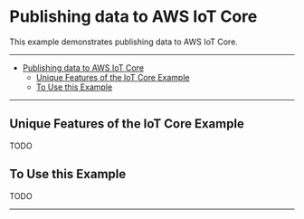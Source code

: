 # Publishing data to AWS IoT Core<!--! {#example_aws_iot_core} -->

This example demonstrates publishing data to AWS IoT Core.

_______

<!--! @tableofcontents -->

<!--! @m_footernavigation -->

<!--! @if GITHUB -->

- [Publishing data to AWS IoT Core](#publishing-data-to-aws-iot-core)
  - [Unique Features of the IoT Core Example](#unique-features-of-the-iot-core-example)
  - [To Use this Example](#to-use-this-example)

<!--! @endif -->

_______

## Unique Features of the IoT Core Example<!--! {#example_aws_iot_core_unique} -->

<!--! @todo Document AWS Example -->

TODO

## To Use this Example<!--! {#example_aws_iot_core_using} -->

TODO

_______

<!--! @section example_aws_iot_core_pio_config PlatformIO Configuration -->

<!--! @include{lineno} baro_rho_correction/platformio.ini -->

<!--! @section example_aws_iot_core_code The Complete Code -->

<!--! @include{lineno} baro_rho_correction/baro_rho_correction.ino -->
